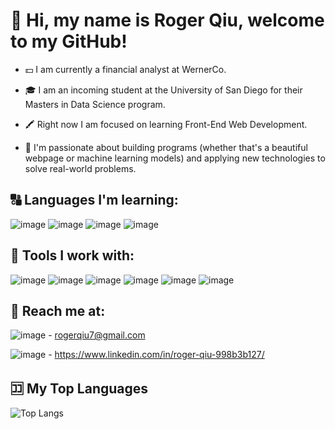 # 👋 Hi, my name is Roger Qiu, welcome to my GitHub!

- 💵 I am currently a financial analyst at WernerCo. 

- 🎓 I am an incoming student at the University of San Diego for their Masters in Data Science program. 

- 🖍️ Right now I am focused on learning Front-End Web Development.

- 🌉 I'm passionate about building programs (whether that's a beautiful webpage or machine learning models) and applying new technologies to solve real-world problems.

## 🔠 Languages I'm learning:

![image](https://user-images.githubusercontent.com/84350865/163717886-9a6d05c9-26c5-4c4a-9837-dd4176e3424d.png)
![image](https://user-images.githubusercontent.com/84350865/163717004-02cb52ff-fcb7-426c-8e54-248c1e01d9d6.png)
![image](https://user-images.githubusercontent.com/84350865/163716991-b75fdde8-d59d-425d-810e-4d25fbf84e24.png)
![image](https://user-images.githubusercontent.com/84350865/163716965-bf3b17cb-68fa-49ef-a5c1-73fe5a74c0a9.png)

## 🧰 Tools I work with:

![image](https://user-images.githubusercontent.com/84350865/163717075-dc8faab7-055c-45dd-be90-075547f322b3.png)
![image](https://user-images.githubusercontent.com/84350865/163717051-ac006c6c-8d52-4d3a-bfb3-0b728bf8a070.png)
![image](https://user-images.githubusercontent.com/84350865/163717061-eba9d04a-eff4-4773-ba20-195084e62135.png)
![image](https://user-images.githubusercontent.com/84350865/163717027-f034b874-c9fa-4013-96f9-0e3d8e9693be.png)
![image](https://user-images.githubusercontent.com/84350865/163717845-bcfe44fd-fd28-4fbc-985e-b63132860cb0.png)
![image](https://user-images.githubusercontent.com/84350865/163717831-65a5fdcb-04f5-437f-b1a9-29495de98ad8.png)

##	📨 Reach me at: 

![image](https://user-images.githubusercontent.com/84350865/163717636-a2ef8a70-a7d0-48e7-abcf-42af609e3d3e.png) - rogerqiu7@gmail.com

![image](https://user-images.githubusercontent.com/84350865/163717672-321fca0c-822d-4496-9c47-ea81876659e7.png) - https://www.linkedin.com/in/roger-qiu-998b3b127/

## 🈁 My Top Languages

![Top Langs](https://github-readme-stats.vercel.app/api/top-langs/?username=rogerqiu7&layout=compact)


